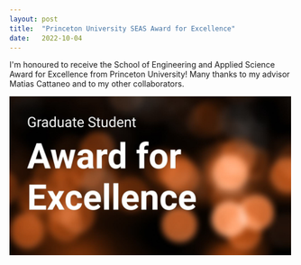 ```yaml
---
layout: post
title:  "Princeton University SEAS Award for Excellence"
date:   2022-10-04
---
```



I'm honoured to receive the School of Engineering and Applied Science Award for Excellence from Princeton University! Many thanks to my advisor Matias Cattaneo and to my other collaborators.

<a href="https://engineering.princeton.edu/news/2022/10/03/award-excellence-honors-graduate-student-achievement-3" target="_blank" rel="noopener noreferrer">
<img style="width: 500px; margin-left: auto; margin-right: auto;"
src="/assets/posts/seas_award/seas_award.jpg">
</a>
